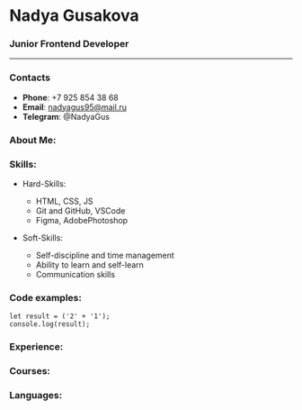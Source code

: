 # Nadya Gusakova
### Junior Frontend Developer
*********
### Contacts
+ **Phone**: +7 925 854 38 68
+ **Email**: nadyagus95@mail.ru
+ **Telegram**: @NadyaGus
### About Me:

### Skills:
* Hard-Skills:
  - HTML, CSS, JS
  - Git and GitHub, VSCode
  - Figma, AdobePhotoshop

* Soft-Skills:
  - Self-discipline and time management
  - Ability to learn and self-learn
  - Communication skills

### Code examples:
```
let result = ('2' + '1');
console.log(result);
```
### Experience:

### Courses:

### Languages:
